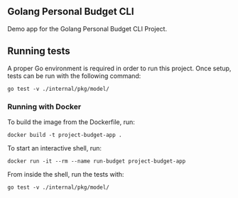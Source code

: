 ## Golang Personal Budget CLI

Demo app for the Golang Personal Budget CLI Project.

## Running tests

A proper Go environment is required in order to run this project.
Once setup, tests can be run with the following command:

`go test -v ./internal/pkg/model/`

### Running with Docker

To build the image from the Dockerfile, run:

`docker build -t project-budget-app .`

To start an interactive shell, run:

`docker run -it --rm --name run-budget project-budget-app`

From inside the shell, run the tests with:

`go test -v ./internal/pkg/model/`

